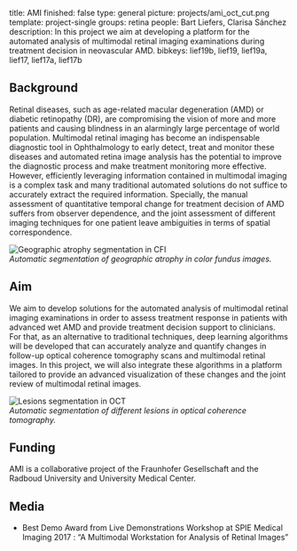 title: AMI
finished: false
type: general
picture: projects/ami_oct_cut.png
template: project-single
groups: retina
people: Bart Liefers, Clarisa Sánchez
description: In this project we aim at developing a platform for the automated analysis of multimodal retinal imaging examinations during treatment decision in neovascular AMD.
bibkeys: lief19b, lief19, lief19a, lief17, lief17a, lief17b

## Background
Retinal diseases, such as age-related macular degeneration (AMD) or diabetic retinopathy (DR), are compromising the vision of more and more patients and causing blindness in an alarmingly large percentage of world population. Multimodal retinal imaging has become an indispensable diagnostic tool in Ophthalmology to early detect, treat and monitor these diseases and automated retina image analysis has the potential to improve the diagnostic process and make treatment monitoring more effective. However, efficiently leveraging information contained in multimodal imaging is a complex task and many traditional automated solutions do not suffice to accurately extract the required information.  Specially, the manual assessment of quantitative temporal change for treatment decision of AMD suffers from observer dependence, and the joint assessment of different imaging techniques for one patient leave ambiguities in terms of spatial correspondence.

![Geographic atrophy segmentation in CFI]({static}/images/projects/ami_cf.jpg)
<br>
<i>Automatic segmentation of geographic atrophy in color fundus images.</i>

## Aim
We aim to develop solutions for the automated analysis of multimodal retinal imaging examinations in order to assess treatment response in patients with advanced wet AMD and provide treatment decision support to clinicians. For that, as an alternative to traditional techniques, deep learning algorithms will be developed that can accurately analyze and quantify changes in follow-up optical coherence tomography scans and multimodal retinal images. In this project, we will also integrate these algorithms in a platform tailored to provide an advanced visualization of these changes and the joint review of multimodal retinal images.

![Lesions segmentation in OCT]({static}/images/projects/ami_oct.png)
<br>
<i>Automatic segmentation of different lesions in optical coherence tomography.</i>

## Funding
AMI is a collaborative project of the Fraunhofer Gesellschaft and the Radboud University and University Medical Center.

## Media
- Best Demo Award from Live Demonstrations Workshop at SPIE Medical Imaging 2017 : “A Multimodal Workstation for Analysis of Retinal Images”

